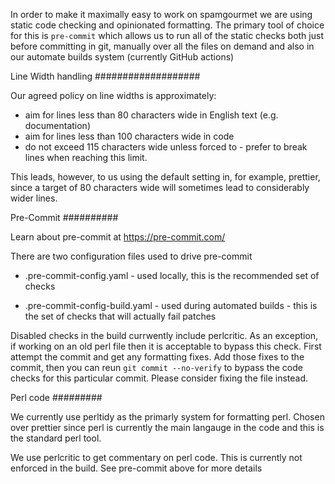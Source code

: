 In order to make it maximally easy to work on spamgourmet we are using static
code checking and opinionated formatting. The primary tool of choice for this is
`pre-commit` which allows us to run all of the static checks both just before
committing in git, manually over all the files on demand and also in our
automate builds system (currently GitHub actions)

Line Width handling
###################

Our agreed policy on line widths is approximately:

- aim for lines less than 80 characters wide in English text
  (e.g. documentation)
- aim for lines less than 100 characters wide in code
- do not exceed 115 characters wide unless forced to - prefer to break lines
  when reaching this limit.

This leads, however, to us using the default setting in, for example, prettier,
since a target of 80 characters wide will sometimes lead to considerably wider
lines.

Pre-Commit
##########

Learn about pre-commit at https://pre-commit.com/

There are two configuration files used to drive pre-commit

- .pre-commit-config.yaml - used locally, this is the recommended set of checks

- .pre-commit-config-build.yaml - used during automated builds - this is the set
  of checks that will actually fail patches

Disabled checks in the build currwently include perlcritic. As an exception, if
working on an old perl file then it is acceptable to bypass this check. First
attempt the commit and get any formatting fixes. Add those fixes to the commit,
then you can reun `git commit --no-verify` to bypass the code checks for this
particular commit. Please consider fixing the file instead.

Perl code
#########

We currently use perltidy as the primarly system for formatting perl. Chosen
over prettier since perl is currently the main langauge in the code and this is
the standard perl tool.

We use perlcritic to get commentary on perl code. This is currently not enforced
in the build. See pre-commit above for more details
